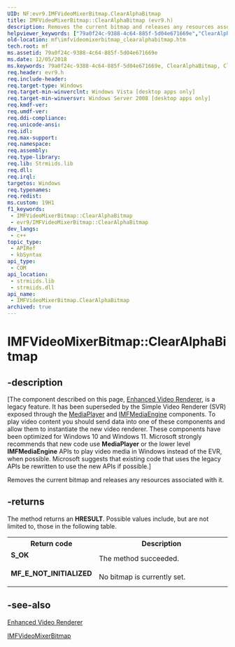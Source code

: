 ```yaml
---
UID: NF:evr9.IMFVideoMixerBitmap.ClearAlphaBitmap
title: IMFVideoMixerBitmap::ClearAlphaBitmap (evr9.h)
description: Removes the current bitmap and releases any resources associated with it.
helpviewer_keywords: ["79a0f24c-9388-4c64-885f-5d04e671669e","ClearAlphaBitmap","ClearAlphaBitmap method [Media Foundation]","ClearAlphaBitmap method [Media Foundation]","IMFVideoMixerBitmap interface","IMFVideoMixerBitmap interface [Media Foundation]","ClearAlphaBitmap method","IMFVideoMixerBitmap.ClearAlphaBitmap","IMFVideoMixerBitmap::ClearAlphaBitmap","evr9/IMFVideoMixerBitmap::ClearAlphaBitmap","mf.imfvideomixerbitmap_clearalphabitmap"]
old-location: mf\imfvideomixerbitmap_clearalphabitmap.htm
tech.root: mf
ms.assetid: 79a0f24c-9388-4c64-885f-5d04e671669e
ms.date: 12/05/2018
ms.keywords: 79a0f24c-9388-4c64-885f-5d04e671669e, ClearAlphaBitmap, ClearAlphaBitmap method [Media Foundation], ClearAlphaBitmap method [Media Foundation],IMFVideoMixerBitmap interface, IMFVideoMixerBitmap interface [Media Foundation],ClearAlphaBitmap method, IMFVideoMixerBitmap.ClearAlphaBitmap, IMFVideoMixerBitmap::ClearAlphaBitmap, evr9/IMFVideoMixerBitmap::ClearAlphaBitmap, mf.imfvideomixerbitmap_clearalphabitmap
req.header: evr9.h
req.include-header: 
req.target-type: Windows
req.target-min-winverclnt: Windows Vista [desktop apps only]
req.target-min-winversvr: Windows Server 2008 [desktop apps only]
req.kmdf-ver: 
req.umdf-ver: 
req.ddi-compliance: 
req.unicode-ansi: 
req.idl: 
req.max-support: 
req.namespace: 
req.assembly: 
req.type-library: 
req.lib: Strmiids.lib
req.dll: 
req.irql: 
targetos: Windows
req.typenames: 
req.redist: 
ms.custom: 19H1
f1_keywords:
 - IMFVideoMixerBitmap::ClearAlphaBitmap
 - evr9/IMFVideoMixerBitmap::ClearAlphaBitmap
dev_langs:
 - c++
topic_type:
 - APIRef
 - kbSyntax
api_type:
 - COM
api_location:
 - strmiids.lib
 - strmiids.dll
api_name:
 - IMFVideoMixerBitmap.ClearAlphaBitmap
archived: true
---
```


# IMFVideoMixerBitmap::ClearAlphaBitmap


## -description

[The component described on this page, [Enhanced Video Renderer](/windows/win32/medfound/enhanced-video-renderer), is a legacy feature. It has been superseded by the Simple Video Renderer (SVR) exposed through the [MediaPlayer](/uwp/api/windows.media.playback.mediaplayer) and [IMFMediaEngine](/windows/win32/api/mfmediaengine/nn-mfmediaengine-imfmediaengine) components. To play video content you should send data into one of these components and allow them to instantiate the new video renderer.  These components have been optimized for Windows 10 and Windows 11. Microsoft strongly recommends that new code use **MediaPlayer** or the lower level **IMFMediaEngine** APIs to play video media in Windows instead of the EVR, when possible. Microsoft suggests that existing code that uses the legacy APIs be rewritten to use the new APIs if possible.]

Removes the current bitmap and releases any resources associated with it.



## -returns

The method returns an <b>HRESULT</b>. Possible values include, but are not limited to, those in the following table.

<table>
<tr>
<th>Return code</th>
<th>Description</th>
</tr>
<tr>
<td width="40%">
<dl>
<dt><b>S_OK</b></dt>
</dl>
</td>
<td width="60%">
The method succeeded.

</td>
</tr>
<tr>
<td width="40%">
<dl>
<dt><b>MF_E_NOT_INITIALIZED</b></dt>
</dl>
</td>
<td width="60%">
No bitmap is currently set.

</td>
</tr>
</table>

## -see-also

<a href="/windows/desktop/medfound/enhanced-video-renderer">Enhanced Video Renderer</a>



<a href="/windows/desktop/api/evr9/nn-evr9-imfvideomixerbitmap">IMFVideoMixerBitmap</a>

